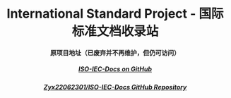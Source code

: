 <h1 align="center">
  <a>International Standard Project - 国际标准文档收录站</a>
</h1>

<h4 align="center">
  <a>
    原项目地址（已废弃并不再维护，但仍可访问）
  </a>
</h4>
<h5 align="center">
  <a href=https://github.com/ISO-IEC-Docs>
    ISO-IEC-Docs on GitHub
  </a>
</h5>
<h5 align="center">
  <a href=https://github.com/Zyx22062301/ISO-IEC-Docs>
    Zyx22062301/ISO-IEC-Docs GitHub Repository
  </a>
</h5>
